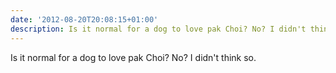 ```yaml
---
date: '2012-08-20T20:08:15+01:00'
description: Is it normal for a dog to love pak Choi? No? I didn't think so.
---
```

Is it normal for a dog to love pak Choi? No? I didn't think so.
